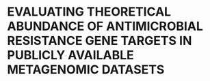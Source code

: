 # EVALUATING THEORETICAL ABUNDANCE OF ANTIMICROBIAL RESISTANCE GENE TARGETS IN PUBLICLY AVAILABLE METAGENOMIC DATASETS

